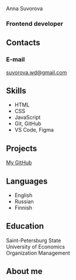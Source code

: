  Anna Suvorova
### Frontend developer
## Contacts
### E-mail
suvorova.wd@gmail.com
## Skills
* HTML
* CSS
* JavaScript
* Git, GitHub
* VS Code, Figma
## Projects
[My GitHub](https://github.com/Motleysoul)
## Languages
* English
* Russian
* Finnish
## Education
Saint-Petersburg State\
University of Economics\
Organization Management
## About me